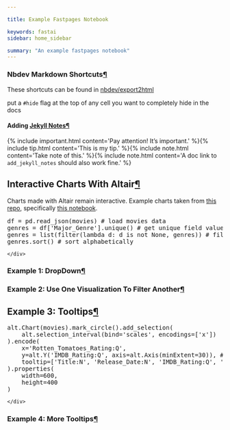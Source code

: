 ```yaml
---

title: Example Fastpages Notebook

keywords: fastai
sidebar: home_sidebar

summary: "An example fastpages notebook"
---
```

<!--

#################################################
### THIS FILE WAS AUTOGENERATED! DO NOT EDIT! ###
#################################################
# file to edit: _notebooks/test.ipynb
# command to build the docs after a change: nbdev_build_docs

-->

<div class="container" id="notebook-container">
    
<div class="cell border-box-sizing code_cell rendered">

</div>
<div class="cell border-box-sizing text_cell rendered"><div class="inner_cell">
<div class="text_cell_render border-box-sizing rendered_html">
<h3 id="Nbdev-Markdown-Shortcuts">Nbdev Markdown Shortcuts<a class="anchor-link" href="#Nbdev-Markdown-Shortcuts">&#182;</a></h3><p>These shortcuts can be found in <a href="https://nbdev.fast.ai/export2html/">nbdev/export2html</a></p>
<p>put a <code>#hide</code> flag at the top of any cell you want to completely hide in the docs</p>

</div>
</div>
</div>
<div class="cell border-box-sizing text_cell rendered"><div class="inner_cell">
<div class="text_cell_render border-box-sizing rendered_html">
<h4 id="Adding-Jekyll-Notes">Adding <a href="https://nbdev.fast.ai/export2html/#add_jekyll_notes">Jekyll Notes</a><a class="anchor-link" href="#Adding-Jekyll-Notes">&#182;</a></h4><p>{% include important.html content='Pay attention! It&#8217;s important.' %}{% include tip.html content='This is my tip.' %}{% include note.html content='Take note of this.' %}{% include note.html content='A doc link to <code>add_jekyll_notes</code> should also work fine.' %}</p>

</div>
</div>
</div>
<div class="cell border-box-sizing text_cell rendered"><div class="inner_cell">
<div class="text_cell_render border-box-sizing rendered_html">
<h2 id="Interactive-Charts-With-Altair">Interactive Charts With Altair<a class="anchor-link" href="#Interactive-Charts-With-Altair">&#182;</a></h2><p>Charts made with Altair remain interactive.  Example charts taken from <a href="https://github.com/uwdata/visualization-curriculum">this repo</a>, specifically <a href="https://github.com/uwdata/visualization-curriculum/blob/master/altair_interaction.ipynb">this notebook</a>.</p>

</div>
</div>
</div>
<div class="cell border-box-sizing code_cell rendered">
<div class="input">

<div class="inner_cell">
    <div class="input_area">
<div class=" highlight hl-ipython3"><pre><span></span><span class="n">df</span> <span class="o">=</span> <span class="n">pd</span><span class="o">.</span><span class="n">read_json</span><span class="p">(</span><span class="n">movies</span><span class="p">)</span> <span class="c1"># load movies data</span>
<span class="n">genres</span> <span class="o">=</span> <span class="n">df</span><span class="p">[</span><span class="s1">&#39;Major_Genre&#39;</span><span class="p">]</span><span class="o">.</span><span class="n">unique</span><span class="p">()</span> <span class="c1"># get unique field values</span>
<span class="n">genres</span> <span class="o">=</span> <span class="nb">list</span><span class="p">(</span><span class="nb">filter</span><span class="p">(</span><span class="k">lambda</span> <span class="n">d</span><span class="p">:</span> <span class="n">d</span> <span class="ow">is</span> <span class="ow">not</span> <span class="kc">None</span><span class="p">,</span> <span class="n">genres</span><span class="p">))</span> <span class="c1"># filter out None values</span>
<span class="n">genres</span><span class="o">.</span><span class="n">sort</span><span class="p">()</span> <span class="c1"># sort alphabetically</span>
</pre></div>

    </div>
</div>
</div>

</div>
<div class="cell border-box-sizing text_cell rendered"><div class="inner_cell">
<div class="text_cell_render border-box-sizing rendered_html">
<h3 id="Example-1:-DropDown">Example 1: DropDown<a class="anchor-link" href="#Example-1:-DropDown">&#182;</a></h3>
</div>
</div>
</div>
<div class="cell border-box-sizing text_cell rendered"><div class="inner_cell">
<div class="text_cell_render border-box-sizing rendered_html">
<h3 id="Example-2:-Use-One-Visualization-To-Filter-Another">Example 2: Use One Visualization To Filter Another<a class="anchor-link" href="#Example-2:-Use-One-Visualization-To-Filter-Another">&#182;</a></h3>
</div>
</div>
</div>
<div class="cell border-box-sizing text_cell rendered"><div class="inner_cell">
<div class="text_cell_render border-box-sizing rendered_html">
<h2 id="Example-3:-Tooltips">Example 3: Tooltips<a class="anchor-link" href="#Example-3:-Tooltips">&#182;</a></h2>
</div>
</div>
</div>
<div class="cell border-box-sizing code_cell rendered">
<div class="input">

<div class="inner_cell">
    <div class="input_area">
<div class=" highlight hl-ipython3"><pre><span></span><span class="n">alt</span><span class="o">.</span><span class="n">Chart</span><span class="p">(</span><span class="n">movies</span><span class="p">)</span><span class="o">.</span><span class="n">mark_circle</span><span class="p">()</span><span class="o">.</span><span class="n">add_selection</span><span class="p">(</span>
    <span class="n">alt</span><span class="o">.</span><span class="n">selection_interval</span><span class="p">(</span><span class="n">bind</span><span class="o">=</span><span class="s1">&#39;scales&#39;</span><span class="p">,</span> <span class="n">encodings</span><span class="o">=</span><span class="p">[</span><span class="s1">&#39;x&#39;</span><span class="p">])</span>
<span class="p">)</span><span class="o">.</span><span class="n">encode</span><span class="p">(</span>
    <span class="n">x</span><span class="o">=</span><span class="s1">&#39;Rotten_Tomatoes_Rating:Q&#39;</span><span class="p">,</span>
    <span class="n">y</span><span class="o">=</span><span class="n">alt</span><span class="o">.</span><span class="n">Y</span><span class="p">(</span><span class="s1">&#39;IMDB_Rating:Q&#39;</span><span class="p">,</span> <span class="n">axis</span><span class="o">=</span><span class="n">alt</span><span class="o">.</span><span class="n">Axis</span><span class="p">(</span><span class="n">minExtent</span><span class="o">=</span><span class="mi">30</span><span class="p">)),</span> <span class="c1"># use min extent to stabilize axis title placement</span>
    <span class="n">tooltip</span><span class="o">=</span><span class="p">[</span><span class="s1">&#39;Title:N&#39;</span><span class="p">,</span> <span class="s1">&#39;Release_Date:N&#39;</span><span class="p">,</span> <span class="s1">&#39;IMDB_Rating:Q&#39;</span><span class="p">,</span> <span class="s1">&#39;Rotten_Tomatoes_Rating:Q&#39;</span><span class="p">]</span>
<span class="p">)</span><span class="o">.</span><span class="n">properties</span><span class="p">(</span>
    <span class="n">width</span><span class="o">=</span><span class="mi">600</span><span class="p">,</span>
    <span class="n">height</span><span class="o">=</span><span class="mi">400</span>
<span class="p">)</span>
</pre></div>

    </div>
</div>
</div>

<div class="output_wrapper">
<div class="output">

<div class="output_area">


<div class="output_html rendered_html output_subarea output_execute_result">

<div id="altair-viz-10"></div>
<script type="text/javascript">
  (function(spec, embedOpt){
    const outputDiv = document.getElementById("altair-viz-10");
    const paths = {
      "vega": "https://cdn.jsdelivr.net/npm//vega@5?noext",
      "vega-lib": "https://cdn.jsdelivr.net/npm//vega-lib?noext",
      "vega-lite": "https://cdn.jsdelivr.net/npm//vega-lite@4.0.0?noext",
      "vega-embed": "https://cdn.jsdelivr.net/npm//vega-embed@6?noext",
    };

    function loadScript(lib) {
      return new Promise(function(resolve, reject) {
        var s = document.createElement('script');
        s.src = paths[lib];
        s.async = true;
        s.onload = () => resolve(paths[lib]);
        s.onerror = () => reject(`Error loading script: ${paths[lib]}`);
        document.getElementsByTagName("head")[0].appendChild(s);
      });
    }

    function showError(err) {
      outputDiv.innerHTML = `<div class="error" style="color:red;">${err}</div>`;
      throw err;
    }

    function displayChart(vegaEmbed) {
      vegaEmbed(outputDiv, spec, embedOpt)
        .catch(err => showError(`Javascript Error: ${err.message}<br>This usually means there's a typo in your chart specification. See the javascript console for the full traceback.`));
    }

    if(typeof define === "function" && define.amd) {
      requirejs.config({paths});
      require(["vega-embed"], displayChart, err => showError(`Error loading script: ${err.message}`));
    } else if (typeof vegaEmbed === "function") {
      displayChart(vegaEmbed);
    } else {
      loadScript("vega")
        .then(() => loadScript("vega-lite"))
        .then(() => loadScript("vega-embed"))
        .catch(showError)
        .then(() => displayChart(vegaEmbed));
    }
  })({"config": {"view": {"continuousWidth": 400, "continuousHeight": 300}}, "data": {"url": "https://vega.github.io/vega-datasets/data/movies.json"}, "mark": "circle", "encoding": {"tooltip": [{"type": "nominal", "field": "Title"}, {"type": "nominal", "field": "Release_Date"}, {"type": "quantitative", "field": "IMDB_Rating"}, {"type": "quantitative", "field": "Rotten_Tomatoes_Rating"}], "x": {"type": "quantitative", "field": "Rotten_Tomatoes_Rating"}, "y": {"type": "quantitative", "axis": {"minExtent": 30}, "field": "IMDB_Rating"}}, "height": 400, "selection": {"selector010": {"type": "interval", "bind": "scales", "encodings": ["x"]}}, "width": 600, "$schema": "https://vega.github.io/schema/vega-lite/v4.0.0.json"}, {"mode": "vega-lite"});
</script>
</div>

</div>

</div>
</div>

</div>
<div class="cell border-box-sizing text_cell rendered"><div class="inner_cell">
<div class="text_cell_render border-box-sizing rendered_html">
<h3 id="Example-4:-More-Tooltips">Example 4: More Tooltips<a class="anchor-link" href="#Example-4:-More-Tooltips">&#182;</a></h3>
</div>
</div>
</div>
</div>
 

